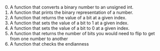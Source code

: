 0. A function that converts a binary number to an unsigned int.
1. A function that prints the binary representation of a number.
2. A function that returns the value of a bit at a given index.
3. A  function that sets the value of a bit to 1 at a given index.
4. A function that sets the value of a bit to 0 at a given index.
5. A function that returns the number of bits you would need to flip to get from one number to another
6. A function that checks the endianness
